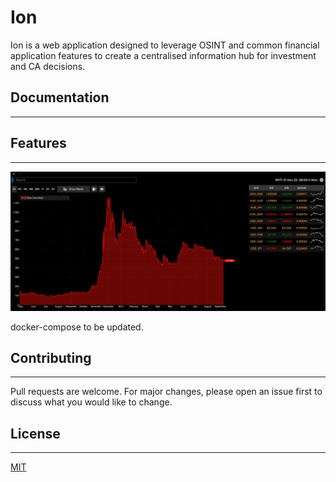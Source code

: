 # Ion

Ion is a web application designed to leverage OSINT and common financial application features to create a centralised information hub for investment and CA decisions.

## Documentation
---------


## Features
---------

![Alt Text](./assets/demo.gif)

docker-compose to be updated.

## Contributing
---------

Pull requests are welcome. For major changes, please open an issue first to discuss what you would like to change.

## License
---------
[MIT](https://choosealicense.com/licenses/mit/)
